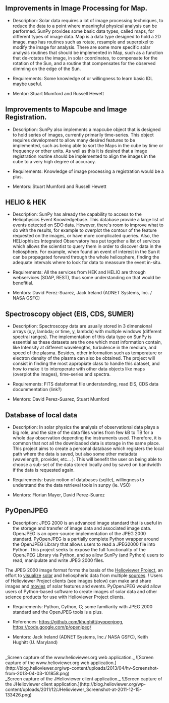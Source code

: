 ## Improvements in Image Processing for Map.

* Description: Solar data requires a lot of image processing techniques, to reduce the data to a point where meaningful physical analysis can be performed. SunPy provides some basic data types, called maps, for different types of image data. Map is a data type designed to hold a 2D image, map has routines such as rotate, resample and superpixel to modify the image for analysis. There are some more specific solar analysis routines that should be implemented in Map, such as a function that de-rotates the image, in solar coordinates, to compensate for the rotation of the Sun, and a routine that compensates for the observed dimming on the edge of the Sun.

* Requirements: Some knowledge of or willingness to learn basic IDL maybe useful.

* Mentor: Stuart Mumford and Russell Hewett


## Improvements to Mapcube and Image Registration.

* Description: SunPy also implements a mapcube object that is designed to hold series of images, currently primarily time-series. This object requires development to allow many desired features to be implemented, such as being able to sort the Maps in the cube by time or frequency or other units. As well as this it is desired that a image registration routine should be implemented to align the images in the cube to a very high degree of accuracy.

* Requirements: Knowledge of image processing a registration would be a plus.

* Mentors: Stuart Mumford and Russell Hewett


## HELIO & HEK

* Description: SunPy has already the capability to access to the Heliophysics Event Knowledgebase.  This database provide a large list of events detected on SDO data.  However, there's room to improve what to do with the results, for example to overplot the contour of the feature requested on the images, or have more complicated queries.  Also, the HELiophisics Integrated Observatory has put together a list of services which allows the scientist to query them in order to discover data in the heliosphere.  For example, when found an event of interest in the Sun it can be propagated forward through the whole heliosphere, finding the adequate intervals where to look for data to meassure the event in-situ.

* Requirements: All the services from HEK and HELIO are through webservices (SOAP, REST), thus some understanding on that would be benefitial.

* Mentors: David Perez-Suarez, Jack Ireland (ADNET Systems, Inc. / NASA GSFC)


## Spectroscopy object (EIS, CDS, SUMER)

* Description: Spectroscopy data are usually stored in 3 dimensional arrays (x,y, lambda; or time, y, lambda) with multiple windows (different spectral ranges).  The implementation of this data type on SunPy is essential as these datasets are the one which most information contain, like Intensity at different wavelengths, turbulence in the medium, and speed of the plasma.  Besides, other information such as temperature or electron density of the plasma can also be obtained.  The project will consist in finding the most appropiate class to handle this dataset, and how to make it to interoperate with other data objects like maps (overplot the images), time-series and spectra.

* Requirements: FITS dataformat file understanding, read EIS, CDS data docummentation (link?)

* Mentors: David Perez-Suarez, Stuart Mumford

## Database of local data

* Description: In solar physics the analysis of observational data plays a big role, and the size of the data files varies from few kB to TB for a whole day observation depending the instruments used.  Therefore, it is common that not all the downloaded data is storage in the same place.  This project aims to create a personal database which registers the local path where the data is saved, but also some other metadata (wavelength, provider, etc... ).  This will benefit the user on being able to choose a sub-set of the data stored locally and by saved on bandwidth if the data is requested again.

* Requirements: basic notion of databases (sqlite), willingness to understand the the data retrieval tools in sunpy (ie. VSO)

* Mentors: Florian Mayer, David Perez-Suarez


## PyOpenJPEG 

* Description: JPEG 2000 is an advanced image standard that is useful in the storage and transfer of image data and associated image data.  OpenJPEG is an open-source implementation of the JPEG 2000 standard.  PyOpenJPEG is a partially complete Python wrapper around the OpenJPEG Library that allows users to read a JPEG2000 file into Python.  This project seeks to expose the full functionality of the OpenJPEG Library via Python, and so allow SunPy (and Python) users to read, manipulate and write JPEG 2000 files.

The JPEG 2000 image format forms the basis of the [Helioviewer Project](http://wiki.helioviewer.org/wiki/Main_Page), an effort to [visualize](www.helioviewer.org) [solar](www.jhelioviewer.org) and heliospheric data from multiple [sources](http://helioviewer.org/?date=2013-03-28T22:36:36.000Z&imageScale=38.727054&centerX=38.727054&centerY=0&imageLayers=%5BPROBA2,SWAP,SWAP,174,1,100%5D,%5BSDO,AIA,AIA,304,1,50%5D,%5BSOHO,LASCO,C2,white-light,1,100%5D,%5BSOHO,LASCO,C3,white-light,1,60%5D). ! Users of Helioviewer Project clients (see images below) can make and share images and [movies](http://www.youtube.com/watch?feature=player_embedded&v=4xESw6G8JdM) of solar features and events.  PyOpenJPEG would allow users of Python-based software to create images of solar data and other science products for use with Helioviewer Project clients.


* Requirements: Python, Cython, C; some familiarity with JPEG 2000 standard and the OpenJPEG tools is a plus.

* References: https://github.com/khughitt/pyopenjpeg, https://code.google.com/p/openjpeg/

* Mentors: Jack Ireland (ADNET Systems, Inc./ NASA GSFC), Keith Hughitt (U. Maryland)

<BR>
_Screen capture of the www.helioviewer.org web application._
![Screen capture of the www.helioviewer.org web application.](http://blog.helioviewer.org/wp-content/uploads/2013/04/hv-Screenshot-from-2013-04-03-101858.png)

<BR>
_Screen capture of the JHelioviewer client application._
![Screen capture of the JHelioviewer client application.](http://blog.helioviewer.org/wp-content/uploads/2011/12/JHelioviewer_Screenshot-at-2011-12-15-133426.png)